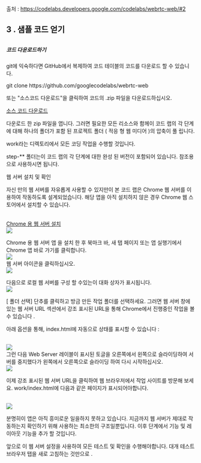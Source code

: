 출처 : https://codelabs.developers.google.com/codelabs/webrtc-web/#2

<h2>3 . 샘플 코드 얻기<h2>

<h5>코드 다운로드하기</h5>

git에 익숙하다면 GitHub에서 복제하여 코드 테이블의 코드를 다운로드 할 수 있습니다.

<div height="50px" background-color="black" color="white">
git clone https://github.com/googlecodelabs/webrtc-web
</div>

또는 "소스코드 다운로드"을 클릭하여 코드의 .zip 파일을 다운로드하십시오.

<p>
<a href="https://github.com/googlecodelabs/webrtc-web/archive/master.zip">소스 코드 다운로드</a>
<p>

다운로드 한 zip 파일을 엽니다. 
그러면 필요한 모든 리소스와 함께이 코드 랩의 각 단계에 대해 하나의 폴더가 포함 된 프로젝트 폴더 ( 적응 형 웹 미디어 )의 압축이 풀 립니다.

work라는 디렉토리에서 모든 코딩 작업을 수행할 것입니다.

step-** 폴더는이 코드 랩의 각 단계에 대한 완성 된 버전이 포함되어 있습니다. 참조용으로 사용하시면 됩니다.

웹 서버 설치 및 확인

자신 만의 웹 서버를 자유롭게 사용할 수 있지만이 본 코드 랩은 Chrome 웹 서버를 이용하여 작동하도록 설계되었습니다.
해당 앱을 아직 설치하지 않은 경우 Chrome 웹 스토어에서 설치할 수 있습니다.


<br/>
<a href="https://chrome.google.com/webstore/detail/web-server-for-chrome/ofhbbkphhbklhfoeikjpcbhemlocgigb?hl=en">Chrome 용 웹 서버 설치</a>
<br/>

<img src="https://codelabs.developers.google.com/codelabs/webrtc-web/img/6ddeb4aee53c0f0e.png">



Chrome 용 웹 서버 앱 을 설치 한 후 북마크 바, 새 탭 페이지 또는 앱 실행기에서 Chrome 앱 바로 가기를 클릭합니다.
<br/>
<img src="https://codelabs.developers.google.com/codelabs/webrtc-web/img/bab91398f0bf59f5.png">
<br/>
웹 서버 아이콘을 클릭하십시오.
<br/>
<img src="https://codelabs.developers.google.com/codelabs/webrtc-web/img/60da10ee57cbb190.png">
<br/>

다음으로 로컬 웹 서버를 구성 할 수있는이 대화 상자가 표시됩니다.
<br/>
<img src="https://codelabs.developers.google.com/codelabs/webrtc-web/img/433870360ad308d4.png">
<br/>


[ 폴더 선택] 단추를 클릭하고 방금 만든 작업 폴더를 선택하세요. 
그러면 웹 서버 창에 있는 웹 서버 URL 섹션에서 강조 표시된 URL을 통해 Chrome에서 진행중인 작업을 볼 수 있습니다 .

아래 옵션을 통해, index.html에 자동으로 상태를 표시할 수 있습니다 :

<br>
<img src="https://codelabs.developers.google.com/codelabs/webrtc-web/img/8937a38abc57e3.png">
<br>
그런 다음 Web Server 레이블이 표시된 토글을 오른쪽에서 왼쪽으로 슬라이딩하여 서버를 중지했다가 왼쪽에서 오른쪽으로 슬라이딩 하여 다시 시작하십시오. 

<br>
<img src="https://codelabs.developers.google.com/codelabs/webrtc-web/img/daefd30e8a290df5.png">
<br>


이제 강조 표시된 웹 서버 URL을 클릭하여 웹 브라우저에서 작업 사이트를 방문해 보세요.
work/index.html에 다음과 같은 페이지가 표시되어야합니다.

<br>
<img src="https://codelabs.developers.google.com/codelabs/webrtc-web/img/a803d28bc7109d5c.png">
<br>

분명히이 앱은 아직 흥미로운 일을하지 못하고 있습니다. 
지금까지 웹 서버가 제대로 작동하는지 확인하기 위해 사용하는 최소한의 구조일뿐입니다. 
이후 단계에서 기능 및 레이아웃 기능을 추가 할 것입니다.

앞으로 이 웹 서버 설정을 사용하여 모든 테스트 및 확인을 수행해야합니다.
대개 테스트 브라우저 탭을 새로 고침하는 것만으로 .
